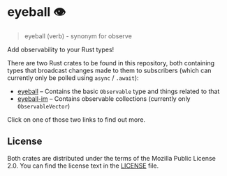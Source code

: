 # eyeball 👁️

> eyeball (verb) - synonym for observe

Add observability to your Rust types!

There are two Rust crates to be found in this repository, both containing types
that broadcast changes made to them to subscribers (which can currently only be
polled using `async` / `.await`):

- [eyeball](./eyeball/) – Contains the basic `Observable` type and things related to that
- [eyeball-im](./eyeball-im/) – Contains observable collections (currently only `ObservableVector`)

Click on one of those two links to find out more.

## License

Both crates are distributed under the terms of the Mozilla Public License 2.0.
You can find the license text in the [LICENSE](./LICENSE) file.
